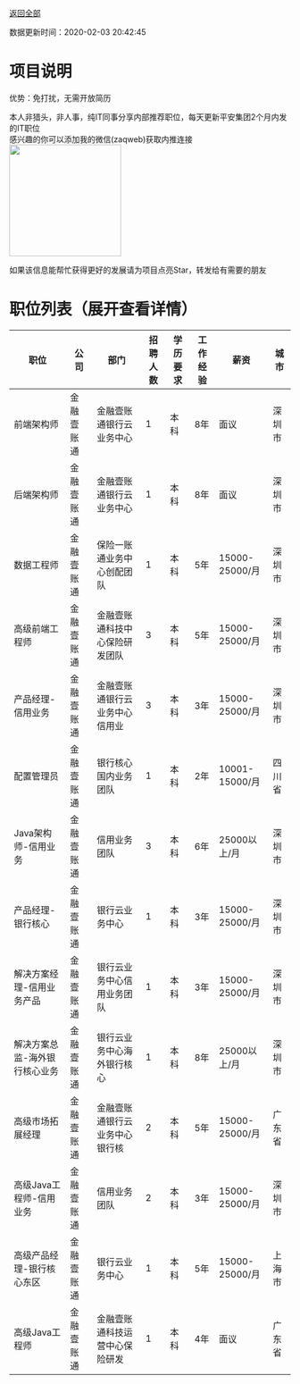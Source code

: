 [返回全部](https://github.com/zaqweb/PA-IT-JOBS/)

数据更新时间：2020-02-03 20:42:45
# 项目说明

优势：免打扰，无需开放简历

本人非猎头，非人事，纯IT同事分享内部推荐职位，每天更新平安集团2个月内发的IT职位  
感兴趣的你可以添加我的微信(zaqweb)获取内推连接  
<img src="https://github.com/zaqweb/PA-IT-JOBS/blob/master/WechatICode.jpeg"  height="200" width="200">

如果该信息能帮忙获得更好的发展请为项目点亮Star，转发给有需要的朋友
# 职位列表（展开查看详情）

|职位|公司|部门|招聘人数|学历要求|工作经验|薪资|城市|
|---|---|---|---|---|---|---|---|
|前端架构师|金融壹账通|金融壹账通银行云业务中心|1|本科|8年|面议|深圳市|
|后端架构师|金融壹账通|金融壹账通银行云业务中心|1|本科|8年|面议|深圳市|
|数据工程师|金融壹账通|保险一账通业务中心创配团队|1|本科|5年|15000-25000/月|深圳市|
|高级前端工程师|金融壹账通|金融壹账通科技中心保险研发团队|3|本科|5年|15000-25000/月|深圳市|
|产品经理-信用业务|金融壹账通|金融壹账通银行云业务中心信用业|3|本科|3年|15000-25000/月|深圳市|
|配置管理员|金融壹账通|银行核心国内业务团队|1|本科|2年|10001-15000/月|四川省|
|Java架构师-信用业务|金融壹账通|信用业务团队|3|本科|6年|25000以上/月|深圳市|
|产品经理-银行核心|金融壹账通|银行云业务中心|1|本科|3年|15000-25000/月|深圳市|
|解决方案经理-信用业务产品|金融壹账通|银行云业务中心信用业务团队|1|本科|3年|15000-25000/月|深圳市|
|解决方案总监-海外银行核心业务|金融壹账通|银行云业务中心海外银行核心|1|本科|8年|25000以上/月|深圳市|
|高级市场拓展经理|金融壹账通|金融壹账通银行云业务中心银行核|2|本科|5年|15000-25000/月|广东省|
|高级Java工程师-信用业务|金融壹账通|信用业务团队|2|本科|3年|15000-25000/月|深圳市|
|高级产品经理-银行核心东区|金融壹账通|银行云业务中心|1|本科|5年|15000-25000/月|上海市|
|高级Java工程师|金融壹账通|金融壹账通科技运营中心保险研发|1|本科|4年|面议|广东省|




